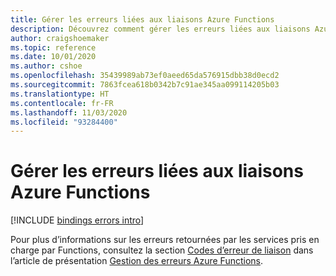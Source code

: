 ```yaml
---
title: Gérer les erreurs liées aux liaisons Azure Functions
description: Découvrez comment gérer les erreurs liées aux liaisons Azure Functions.
author: craigshoemaker
ms.topic: reference
ms.date: 10/01/2020
ms.author: cshoe
ms.openlocfilehash: 35439989ab73ef0aeed65da576915dbb38d0ecd2
ms.sourcegitcommit: 7863fcea618b0342b7c91ae345aa099114205b03
ms.translationtype: HT
ms.contentlocale: fr-FR
ms.lasthandoff: 11/03/2020
ms.locfileid: "93284400"
---
```

# <a name="handle-azure-functions-binding-errors"></a>Gérer les erreurs liées aux liaisons Azure Functions

[!INCLUDE [bindings errors intro](../../includes/functions-bindings-errors-retries.md)]

Pour plus d’informations sur les erreurs retournées par les services pris en charge par Functions, consultez la section [Codes d’erreur de liaison](functions-bindings-error-pages.md#binding-error-codes) dans l’article de présentation [Gestion des erreurs Azure Functions](functions-bindings-error-pages.md).  
